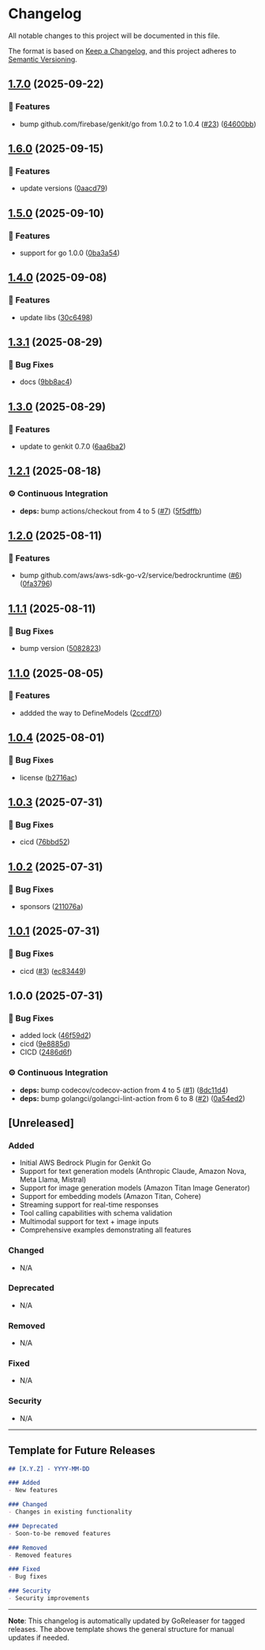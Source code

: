 # Changelog

All notable changes to this project will be documented in this file.

The format is based on [Keep a Changelog](https://keepachangelog.com/en/1.0.0/),
and this project adheres to [Semantic Versioning](https://semver.org/spec/v2.0.0.html).

## [1.7.0](https://github.com/xavidop/genkit-aws-bedrock-go/compare/v1.6.0...v1.7.0) (2025-09-22)

### 🚀 Features

* bump github.com/firebase/genkit/go from 1.0.2 to 1.0.4 ([#23](https://github.com/xavidop/genkit-aws-bedrock-go/issues/23)) ([64600bb](https://github.com/xavidop/genkit-aws-bedrock-go/commit/64600bb531ec8f013fb15d890656e6a827e0ec7e))

## [1.6.0](https://github.com/xavidop/genkit-aws-bedrock-go/compare/v1.5.0...v1.6.0) (2025-09-15)

### 🚀 Features

* update versions ([0aacd79](https://github.com/xavidop/genkit-aws-bedrock-go/commit/0aacd794de59613a1b2f5134a181b00d4ca6eeca))

## [1.5.0](https://github.com/xavidop/genkit-aws-bedrock-go/compare/v1.4.0...v1.5.0) (2025-09-10)

### 🚀 Features

* support for go 1.0.0 ([0ba3a54](https://github.com/xavidop/genkit-aws-bedrock-go/commit/0ba3a54c35663061f6307d6383ffebe5fb38b361))

## [1.4.0](https://github.com/xavidop/genkit-aws-bedrock-go/compare/v1.3.1...v1.4.0) (2025-09-08)

### 🚀 Features

* update libs ([30c6498](https://github.com/xavidop/genkit-aws-bedrock-go/commit/30c64980445b6f9aa07bc5b522b4a1dd9d165f6a))

## [1.3.1](https://github.com/xavidop/genkit-aws-bedrock-go/compare/v1.3.0...v1.3.1) (2025-08-29)

### 🐛 Bug Fixes

* docs ([9bb8ac4](https://github.com/xavidop/genkit-aws-bedrock-go/commit/9bb8ac4fb15b91754963025d88d81f676d235085))

## [1.3.0](https://github.com/xavidop/genkit-aws-bedrock-go/compare/v1.2.1...v1.3.0) (2025-08-29)

### 🚀 Features

* update to genkit 0.7.0 ([6aa6ba2](https://github.com/xavidop/genkit-aws-bedrock-go/commit/6aa6ba22f3205a359efdd9061219898d7b45e37a))

## [1.2.1](https://github.com/xavidop/genkit-aws-bedrock-go/compare/v1.2.0...v1.2.1) (2025-08-18)

### ⚙️ Continuous Integration

* **deps:** bump actions/checkout from 4 to 5 ([#7](https://github.com/xavidop/genkit-aws-bedrock-go/issues/7)) ([5f5dffb](https://github.com/xavidop/genkit-aws-bedrock-go/commit/5f5dffb078ae83f1ae064053d769d73497bfb940))

## [1.2.0](https://github.com/xavidop/genkit-aws-bedrock-go/compare/v1.1.1...v1.2.0) (2025-08-11)

### 🚀 Features

* bump github.com/aws/aws-sdk-go-v2/service/bedrockruntime ([#6](https://github.com/xavidop/genkit-aws-bedrock-go/issues/6)) ([0fa3796](https://github.com/xavidop/genkit-aws-bedrock-go/commit/0fa37961f5cf9de2f267845b7da1bcb1680f07cd))

## [1.1.1](https://github.com/xavidop/genkit-aws-bedrock-go/compare/v1.1.0...v1.1.1) (2025-08-11)

### 🐛 Bug Fixes

* bump version ([5082823](https://github.com/xavidop/genkit-aws-bedrock-go/commit/5082823a43e7b1ab338bc98fdfa07c65ff9212a8))

## [1.1.0](https://github.com/xavidop/genkit-aws-bedrock-go/compare/v1.0.4...v1.1.0) (2025-08-05)

### 🚀 Features

* addded the way to DefineModels ([2ccdf70](https://github.com/xavidop/genkit-aws-bedrock-go/commit/2ccdf708725ddbaf3ebfa64813b3b8d3a887309f))

## [1.0.4](https://github.com/xavidop/genkit-aws-bedrock-go/compare/v1.0.3...v1.0.4) (2025-08-01)

### 🐛 Bug Fixes

* license ([b2716ac](https://github.com/xavidop/genkit-aws-bedrock-go/commit/b2716acfe9cb845884819b0204dacf24368d387c))

## [1.0.3](https://github.com/xavidop/genkit-aws-bedrock-go/compare/v1.0.2...v1.0.3) (2025-07-31)

### 🐛 Bug Fixes

* cicd ([76bbd52](https://github.com/xavidop/genkit-aws-bedrock-go/commit/76bbd52fdb24e6373db78c50f189a69d7d01ddbe))

## [1.0.2](https://github.com/xavidop/genkit-aws-bedrock-go/compare/v1.0.1...v1.0.2) (2025-07-31)

### 🐛 Bug Fixes

* sponsors ([211076a](https://github.com/xavidop/genkit-aws-bedrock-go/commit/211076aac17031c280475a9ecd88bec4059a55b8))

## [1.0.1](https://github.com/xavidop/genkit-aws-bedrock-go/compare/v1.0.0...v1.0.1) (2025-07-31)

### 🐛 Bug Fixes

* cicd ([#3](https://github.com/xavidop/genkit-aws-bedrock-go/issues/3)) ([ec83449](https://github.com/xavidop/genkit-aws-bedrock-go/commit/ec834495cfe5053501961168326732d5485f346c))

## 1.0.0 (2025-07-31)

### 🐛 Bug Fixes

* added lock ([46f59d2](https://github.com/xavidop/genkit-aws-bedrock-go/commit/46f59d2a815338228787bcce76b3c240f2ae6ee6))
* cicd ([9e8885d](https://github.com/xavidop/genkit-aws-bedrock-go/commit/9e8885dd7c0c9f0a6d4d8f80659b28b021765f5c))
* CICD ([2486d6f](https://github.com/xavidop/genkit-aws-bedrock-go/commit/2486d6f77109fc77e9b3f93e6514f660065c3be8))

### ⚙️ Continuous Integration

* **deps:** bump codecov/codecov-action from 4 to 5 ([#1](https://github.com/xavidop/genkit-aws-bedrock-go/issues/1)) ([8dc11d4](https://github.com/xavidop/genkit-aws-bedrock-go/commit/8dc11d49ad2ce18265894f816953d17b5a533f6f))
* **deps:** bump golangci/golangci-lint-action from 6 to 8 ([#2](https://github.com/xavidop/genkit-aws-bedrock-go/issues/2)) ([0a54ed2](https://github.com/xavidop/genkit-aws-bedrock-go/commit/0a54ed2c4dc7c2b774da68f94a7fcc88d2d89008))

## [Unreleased]

### Added
- Initial AWS Bedrock Plugin for Genkit Go
- Support for text generation models (Anthropic Claude, Amazon Nova, Meta Llama, Mistral)
- Support for image generation models (Amazon Titan Image Generator)
- Support for embedding models (Amazon Titan, Cohere)
- Streaming support for real-time responses
- Tool calling capabilities with schema validation
- Multimodal support for text + image inputs
- Comprehensive examples demonstrating all features

### Changed
- N/A

### Deprecated
- N/A

### Removed
- N/A

### Fixed
- N/A

### Security
- N/A

---

## Template for Future Releases

```markdown
## [X.Y.Z] - YYYY-MM-DD

### Added
- New features

### Changed
- Changes in existing functionality

### Deprecated
- Soon-to-be removed features

### Removed
- Removed features

### Fixed
- Bug fixes

### Security
- Security improvements
```

---

**Note**: This changelog is automatically updated by GoReleaser for tagged releases. The above template shows the general structure for manual updates if needed.
